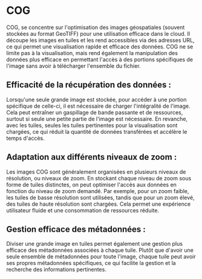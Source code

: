 # COG

COG, se concentre sur l'optimisation des images géospatiales (souvent stockées au format GeoTIFF) pour une utilisation efficace dans le cloud.
Il découpe les images en tuiles et les rend accessibles via des adresses URL, ce qui permet une visualisation rapide et efficace des données.
COG ne se limite pas à la visualisation, mais rend également la manipulation des données plus efficace en permettant l'accès à des portions spécifiques de l'image sans avoir à télécharger l'ensemble du fichier.

## Efficacité de la récupération des données : 
 Lorsqu'une seule grande image est stockée, pour accéder à une portion spécifique de celle-ci, il est nécessaire de charger l'intégralité de l'image. Cela peut entraîner un gaspillage de bande passante et de ressources, surtout si seule une petite partie de l'image est nécessaire. En revanche, avec les tuiles, seules les tuiles pertinentes pour la visualisation sont chargées, ce qui réduit la quantité de données transférées et accélère le temps d'accès.
 
## Adaptation aux différents niveaux de zoom : 
Les images COG sont généralement organisées en plusieurs niveaux de résolution, ou niveaux de zoom. En stockant chaque niveau de zoom sous forme de tuiles distinctes, on peut optimiser l'accès aux données en fonction du niveau de zoom demandé. Par exemple, pour un zoom faible, les tuiles de basse résolution sont utilisées, tandis que pour un zoom élevé, des tuiles de haute résolution sont chargées. Cela permet une expérience utilisateur fluide et une consommation de ressources réduite.

## Gestion efficace des métadonnées : 
Diviser une grande image en tuiles permet également une gestion plus efficace des métadonnées associées à chaque tuile. Plutôt que d'avoir une seule ensemble de métadonnées pour toute l'image, chaque tuile peut avoir ses propres métadonnées spécifiques, ce qui facilite la gestion et la recherche des informations pertinentes.
